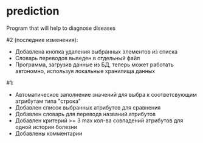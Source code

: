 # prediction
Program that will help to diagnose diseases

#2 (последние изменения):
  - Добавлена кнопка удаления выбранных элементов из списка
  - Словарь переводов выведен в отдельный файл
  - Программа, загрузив данные из БД, теперь может работать автономно, используя локальные хранилища данных

#1:
  - Автоматическое заполнение значений для выбра к соответсвующим атрибутам типа "строка"
  - Добавлен список выбранных атрибутов для сравнения
  - Добавлен словарь для перевода названий атрибутов
  - Добавлен критерий >= 3 max кол-ва совпадений атрибутов для одной истории болезни
  - Добавлены комментарии
